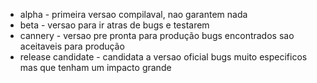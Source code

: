 <ul>
  <li>alpha - primeira versao compilaval, nao garantem nada</li>
  <li>beta - versao para ir atras de bugs e testarem</li>
  <li>cannery - versao pre pronta para produção bugs encontrados sao aceitaveis para produção</li>
  <li>release candidate - candidata a versao oficial bugs muito especificos mas que tenham um impacto grande</li>
</ul>
